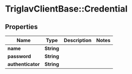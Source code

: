 # TriglavClientBase::Credential

## Properties
Name | Type | Description | Notes
------------ | ------------- | ------------- | -------------
**name** | **String** |  | 
**password** | **String** |  | 
**authenticator** | **String** |  | 


